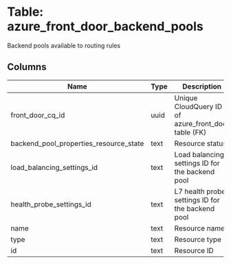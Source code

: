 
# Table: azure_front_door_backend_pools
Backend pools available to routing rules
## Columns
| Name        | Type           | Description  |
| ------------- | ------------- | -----  |
|front_door_cq_id|uuid|Unique CloudQuery ID of azure_front_door table (FK)|
|backend_pool_properties_resource_state|text|Resource status|
|load_balancing_settings_id|text|Load balancing settings ID for the backend pool|
|health_probe_settings_id|text|L7 health probe settings ID for the backend pool|
|name|text|Resource name|
|type|text|Resource type|
|id|text|Resource ID|
